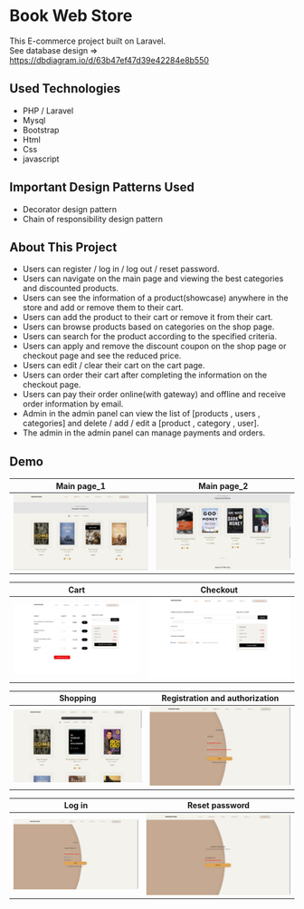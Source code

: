 # Book Web Store

This E-commerce project built on Laravel.<br>
See database design => https://dbdiagram.io/d/63b47ef47d39e42284e8b550

## Used Technologies
* PHP / Laravel
* Mysql 
* Bootstrap
* Html
* Css 
* javascript

## Important Design Patterns Used
* Decorator design pattern 
* Chain of responsibility design pattern 

## About This Project
* Users can register / log in / log out / reset password.
* Users can navigate on the main page and viewing the best categories and discounted products.
* Users can see the information of a product(showcase) anywhere in the store and add or remove them to their cart.
* Users can add the product to their cart or remove it from their cart.
* Users can browse products based on categories on the shop page.
* Users can search for the product according to the specified criteria.
* Users can apply and remove the discount coupon on the shop page or checkout page and see the reduced price.
* Users can edit / clear their cart on the cart page.
* Users can order their cart after completing the information on the checkout page.
* Users can pay their order online(with gateway) and offline and receive order information by email.
* Admin in the admin panel can view the list of [products , users , categories] and delete / add / edit a [product , category , user].
* The admin in the admin panel can manage payments and orders.

## Demo

Main page_1      |  Main page_2
:------------------------:|:-------------------------:
![](withDemo/Main/Main_1.png)  |  ![](withDemo/Main/Main_2.png)

Cart     |  Checkout
:------------------------:|:-------------------------:
![](withDemo/Main/Cart.png)  |  ![](withDemo/Main/Checkout.png)

Shopping     |  Registration and authorization
:------------------------:|:-------------------------:
![](withDemo/Main/Shop.png)  |  ![](withDemo/auth/Register.png)

Log in    |  Reset password
:------------------------:|:-------------------------:
![](withDemo/auth/Login.png)  |  ![](withDemo/auth/forgetPassword.png)